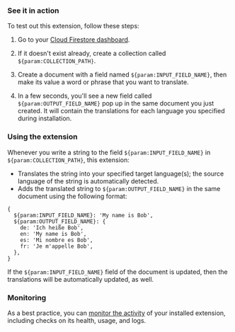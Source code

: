 ### See it in action

To test out this extension, follow these steps:

1.  Go to your [Cloud Firestore dashboard](https://console.firebase.google.com/project/${param:PROJECT_ID}/database/firestore/data).

1.  If it doesn't exist already, create a collection called `${param:COLLECTION_PATH}`.

1.  Create a document with a field named `${param:INPUT_FIELD_NAME}`, then make its value a word or phrase that you want to translate.

1.  In a few seconds, you'll see a new field called `${param:OUTPUT_FIELD_NAME}` pop up in the same document you just created. It will contain the translations for each language you specified during installation. 

### Using the extension

Whenever you write a string to the field `${param:INPUT_FIELD_NAME}` in `${param:COLLECTION_PATH}`, this extension:
- Translates the string into your specified target language(s); the source language of the string is automatically detected.
- Adds the translated string to `${param:OUTPUT_FIELD_NAME}` in the same document using the following format:

```
{
  ${param:INPUT_FIELD_NAME}: 'My name is Bob',
  ${param:OUTPUT_FIELD_NAME}: {
    de: 'Ich heiße Bob',
    en: 'My name is Bob',
    es: 'Mi nombre es Bob',
    fr: 'Je m'appelle Bob',
  },
}
```

If the `${param:INPUT_FIELD_NAME}` field of the document is updated, then the translations will be automatically updated, as well.

### Monitoring

As a best practice, you can [monitor the activity](https://firebase.google.com/docs/extensions/manage-installed-extensions#monitor) of your installed extension, including checks on its health, usage, and logs.
